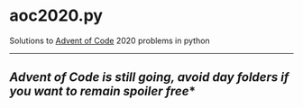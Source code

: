 # aoc2020.py
Solutions to [Advent of Code](https://adventofcode.com/) 2020 problems in python

---
**Advent of Code is still going, avoid day* folders if you want to remain spoiler free**
---
